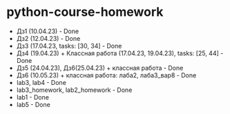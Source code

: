 # python-course-homework

* Дз1 (10.04.23) - Done
* Дз2 (12.04.23) - Done
* Дз3 (17.04.23, tasks: [30, 34] - Done
* Дз4 (19.04.23) + Классная работа (17.04.23, 19.04.23), tasks: [25, 44] - Done
* Дз5 (24.04.23), Дз6(25.04.23) + классная работа - Done
* Дз6 (10.05.23) + классная работа: лаба2, лаба3_вар8 - Done
* lab3, lab4 - Done
* lab3_homework, lab2_homework - Done
* lab1 - Done
* lab5 - Done